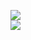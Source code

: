 [![](https://img.shields.io/badge/Made%20With-Github%20Spray-lightgrey.svg?style=for-the-badge&logo=github)](https://github.com/Annihil/github-spray#28256)  
[![](https://i.imgur.com/2DrTn0Z.gif)](https://github.com/Annihil/github-spray)